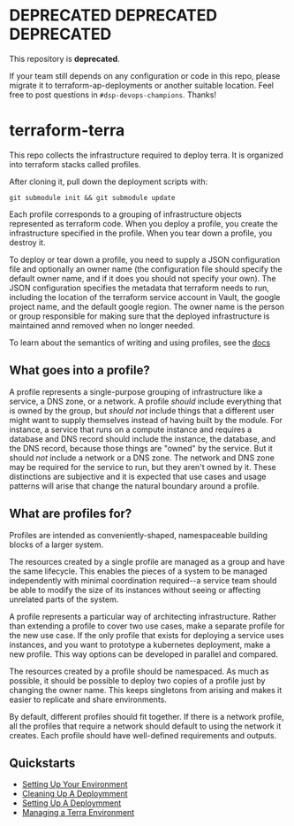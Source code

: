 # DEPRECATED DEPRECATED DEPRECATED

This repository is **deprecated**.

If your team still depends on any configuration or code in this repo, please migrate it to terraform-ap-deployments or another suitable location. Feel free to post questions in `#dsp-devops-champions`. Thanks!

# terraform-terra

This repo collects the infrastructure required to deploy terra.
It is organized into terraform stacks called profiles.

After cloning it, pull down the deployment scripts with:

```
git submodule init && git submodule update
```

Each profile corresponds to a grouping of infrastructure objects represented
as terraform code. When you deploy a profile, you create the infrastructure
specified in the profile. When you tear down a profile, you destroy it.

To deploy or tear down a profile, you need to supply a JSON configuration
file and optionally an owner name (the configuration file should specify the default owner name,
and if it does you should not specify your own). The JSON configuration specifies the metadata that
terraform needs to run, including the location of the terraform service
account in Vault, the google project name, and the default google region. The
owner name is the person or group responsible for making sure that the
deployed infrastructure is maintained annd removed when no longer needed.

To learn about the semantics of writing and using profiles, see the [docs](https://github.com/broadinstitute/dsp-k8s-deploy)

## What goes into a profile?

A profile represents a single-purpose grouping of infrastructure like a service,
a DNS zone, or a network. A profile _should_ include everything that is owned by 
the group, but _should not_ include things that a different user might want to
supply themselves instead of having built by the module. For instance, a service that
runs on a compute instance and requires a database and DNS record should include
the instance, the database, and the DNS record, because those things are "owned"
by the service. But it should _not_ include a network or a DNS zone. The network and
DNS zone may be required for the service to run, but they aren't owned by it. These
distinctions are subjective and it is expected that use cases and usage patterns will
arise that change the natural boundary around a profile.

## What are profiles for?

Profiles are intended as conveniently-shaped, namespaceable building blocks
of a larger system. 

The resources created by a single profile are managed as a group and have
the same lifecycle. This enables the pieces of a system to be managed
independently with minimal coordination required--a service team should be able
to modify the size of its instances without seeing or affecting unrelated parts
of the system.

A profile represents a particular way of architecting infrastructure.  Rather than
extending a profile to cover two use cases, make a separate profile for the new
use case. If the only profile that exists for deploying a service uses instances,
and you want to prototype a kubernetes deployment, make a new profile. This way
options can be developed in parallel and compared.

The resources created by a profile should be namespaced. As much as possible,
it should be possible to deploy two copies of a profile just by changing the owner name.
This keeps singletons from arising and makes it easier to replicate and share
environments.

By default, different profiles should fit together. If there is a network
profile, all the profiles that require a network should default to using the
network it creates. Each profile should have well-defined requirements and outputs.

## Quickstarts

* [Setting Up Your Environment](./quickstarts/getting-started.md)
* [Cleaning Up A Deploymment](./quickstarts/cleaning-up-an-environment.md)
* [Setting Up A Deploymment](./quickstarts/setting-up-a-deployment.md)
* [Managing a Terra Environment](./quickstarts/managing.md)
